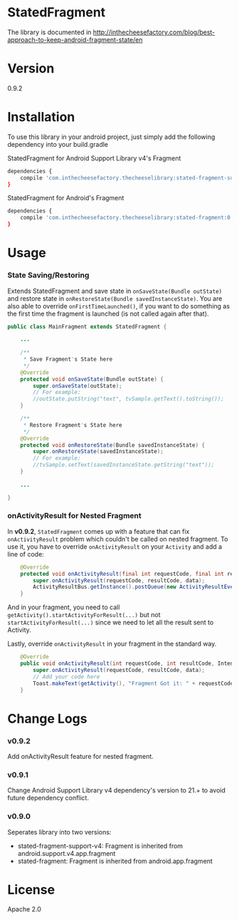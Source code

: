 # StatedFragment

The library is documented in http://inthecheesefactory.com/blog/best-approach-to-keep-android-fragment-state/en

# Version

0.9.2

# Installation

To use this library in your android project, just simply add the following dependency into your build.gradle

StatedFragment for Android Support Library v4's Fragment

```sh
dependencies {
    compile 'com.inthecheesefactory.thecheeselibrary:stated-fragment-support-v4:0.9.1'
}
```

StatedFragment for Android's Fragment

```sh
dependencies {
    compile 'com.inthecheesefactory.thecheeselibrary:stated-fragment:0.9.1'
}
```

# Usage

### State Saving/Restoring

Extends StatedFragment and save state in `onSaveState(Bundle outState)` and restore state in `onRestoreState(Bundle savedInstanceState)`. You are also able to override `onFirstTimeLaunched()`, if you want to do something as the first time the fragment is launched (is not called again after that).

```java
public class MainFragment extends StatedFragment {

    ...
    
    /**
     * Save Fragment's State here
     */
    @Override
    protected void onSaveState(Bundle outState) {
        super.onSaveState(outState);
        // For example:
        //outState.putString("text", tvSample.getText().toString());
    }

    /**
     * Restore Fragment's State here
     */
    @Override
    protected void onRestoreState(Bundle savedInstanceState) {
        super.onRestoreState(savedInstanceState);
        // For example:
        //tvSample.setText(savedInstanceState.getString("text"));
    }
    
    ...

}
```

### onActivityResult for Nested Fragment

In **v0.9.2**, `StatedFragment` comes up with a feature that can fix `onActivityResult` problem which couldn't be called on nested fragment. To use it, you have to override `onActivityResult` on your `Activity` and add a line of code:

```java
    @Override
    protected void onActivityResult(final int requestCode, final int resultCode, final Intent data) {
        super.onActivityResult(requestCode, resultCode, data);
        ActivityResultBus.getInstance().postQueue(new ActivityResultEvent(requestCode, resultCode, data));
    }
```

And in your fragment, you need to call `getActivity().startActivityForResult(...)` but not `startActivityForResult(...)` since we need to let all the result sent to Activity.

Lastly, override `onActivityResult` in your fragment in the standard way.

```java
    @Override
    public void onActivityResult(int requestCode, int resultCode, Intent data) {
        super.onActivityResult(requestCode, resultCode, data);
        // Add your code here
        Toast.makeText(getActivity(), "Fragment Got it: " + requestCode + ", " + resultCode, Toast.LENGTH_SHORT).show();
    }
```

# Change Logs

### v0.9.2

Add onActivityResult feature for nested fragment.

### v0.9.1

Change Android Support Library v4 dependency's version to 21.+ to avoid future dependency conflict.

### v0.9.0

Seperates library into two versions:
- stated-fragment-support-v4: Fragment is inherited from android.support.v4.app.fragment
- stated-fragment: Fragment is inherited from android.app.fragment


# License
Apache 2.0
